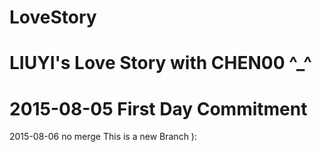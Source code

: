 # LoveStory
LIUYI's Love Story with CHEN00 ^_^
==============================================================================
2015-08-05
First Day Commitment
==============================================================================
2015-08-06
no merge This is a new Branch ):
